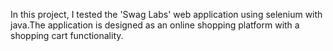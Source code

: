 In this project, I tested the 'Swag Labs' web application using selenium with java.The application is designed as an online shopping platform with a shopping cart functionality.
